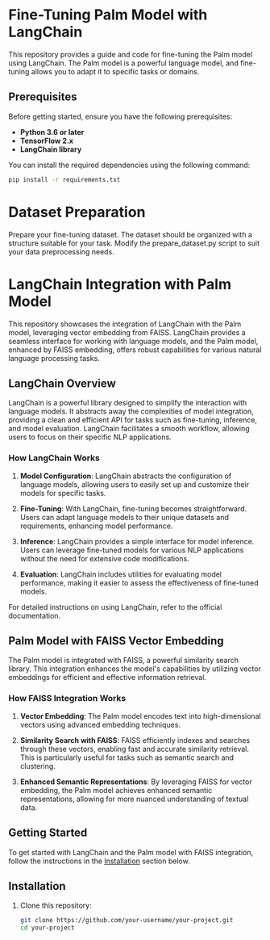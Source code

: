 # Fine-Tuning Palm Model with LangChain

This repository provides a guide and code for fine-tuning the Palm model using LangChain. The Palm model is a powerful language model, and fine-tuning allows you to adapt it to specific tasks or domains.

## Prerequisites

Before getting started, ensure you have the following prerequisites:

- **Python 3.6 or later**
- **TensorFlow 2.x**
- **LangChain library**

You can install the required dependencies using the following command:

```bash
pip install -r requirements.txt
```

# Dataset Preparation
Prepare your fine-tuning dataset. The dataset should be organized with a structure suitable for your task. Modify the prepare_dataset.py script to suit your data preprocessing needs.

# LangChain Integration with Palm Model

This repository showcases the integration of LangChain with the Palm model, leveraging vector embedding from FAISS. LangChain provides a seamless interface for working with language models, and the Palm model, enhanced by FAISS embedding, offers robust capabilities for various natural language processing tasks.

## LangChain Overview

LangChain is a powerful library designed to simplify the interaction with language models. It abstracts away the complexities of model integration, providing a clean and efficient API for tasks such as fine-tuning, inference, and model evaluation. LangChain facilitates a smooth workflow, allowing users to focus on their specific NLP applications.

### How LangChain Works

1. **Model Configuration**: LangChain abstracts the configuration of language models, allowing users to easily set up and customize their models for specific tasks.

2. **Fine-Tuning**: With LangChain, fine-tuning becomes straightforward. Users can adapt language models to their unique datasets and requirements, enhancing model performance.

3. **Inference**: LangChain provides a simple interface for model inference. Users can leverage fine-tuned models for various NLP applications without the need for extensive code modifications.

4. **Evaluation**: LangChain includes utilities for evaluating model performance, making it easier to assess the effectiveness of fine-tuned models.

For detailed instructions on using LangChain, refer to the official documentation.

## Palm Model with FAISS Vector Embedding

The Palm model is integrated with FAISS, a powerful similarity search library. This integration enhances the model's capabilities by utilizing vector embeddings for efficient and effective information retrieval.

### How FAISS Integration Works

1. **Vector Embedding**: The Palm model encodes text into high-dimensional vectors using advanced embedding techniques.

2. **Similarity Search with FAISS**: FAISS efficiently indexes and searches through these vectors, enabling fast and accurate similarity retrieval. This is particularly useful for tasks such as semantic search and clustering.

3. **Enhanced Semantic Representations**: By leveraging FAISS for vector embedding, the Palm model achieves enhanced semantic representations, allowing for more nuanced understanding of textual data.

## Getting Started

To get started with LangChain and the Palm model with FAISS integration, follow the instructions in the [Installation](#installation) section below.

## Installation

1. Clone this repository:

   ```bash
   git clone https://github.com/your-username/your-project.git
   cd your-project
